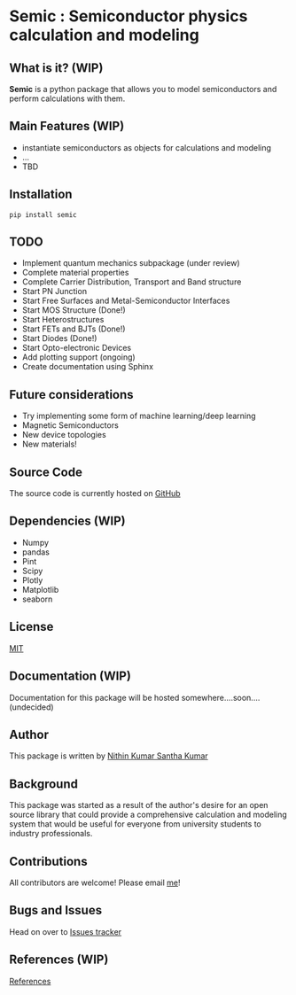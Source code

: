 

# Semic : Semiconductor physics calculation and modeling

## What is it? (WIP)

**Semic** is a python package that allows you to model semiconductors and perform calculations with them.

## Main Features (WIP)

   - instantiate semiconductors as objects for calculations and modeling
   - ...
   - TBD

## Installation

    pip install semic

## TODO

   - Implement quantum mechanics subpackage (under review)
   - Complete material properties
   - Complete Carrier Distribution, Transport and Band structure
   - Start PN Junction
   - Start Free Surfaces and Metal-Semiconductor Interfaces
   - Start MOS Structure (Done!)
   - Start Heterostructures
   - Start FETs and BJTs (Done!)
   - Start Diodes (Done!)
   - Start Opto-electronic Devices
   - Add plotting support (ongoing)
   - Create documentation using Sphinx

## Future considerations

   - Try implementing some form of machine learning/deep learning
   - Magnetic Semiconductors
   - New device topologies
   - New materials!

## Source Code

The source code is currently hosted on [GitHub](https://github.com/nkskumar/semic)

## Dependencies (WIP)

   - Numpy
   - pandas
   - Pint
   - Scipy
   - Plotly
   - Matplotlib
   - seaborn

## License

[MIT](LICENSE)

## Documentation (WIP)

Documentation for this package will be hosted somewhere....soon....(undecided)

## Author

This package is written by [Nithin Kumar Santha Kumar](https://twitter.com/nithin_ksk)

## Background

This package was started as a result of the author's desire for an open source library that could provide a comprehensive calculation and modeling system that would be useful for everyone from university students to industry professionals.

## Contributions

All contributors are welcome! Please email [me](mailto:nithinkumar.santhakumar@utdallas.edu)!

## Bugs and Issues

Head on over to [Issues tracker](https://github.com/nkskumar/semic/issues)

## References (WIP)

[References](REFERENCES.md)
